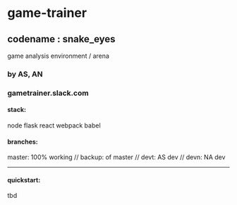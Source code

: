 # game-trainer
## codename : snake_eyes
game analysis environment / arena

### by AS, AN
### gametrainer.slack.com

#### stack:
node flask react webpack babel
#### branches:
master: 100% working // backup: of master // devt: AS dev // devn: NA dev


_____
#### quickstart:
tbd 

